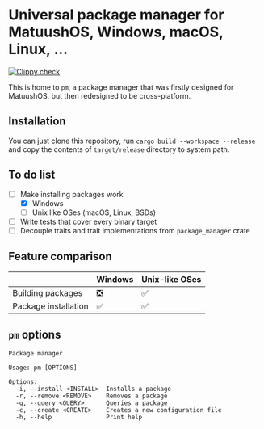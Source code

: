 # Universal package manager for MatuushOS, Windows, macOS, Linux, ...
[![Clippy check](https://github.com/MatuushOS/pm/actions/workflows/clippy.yml/badge.svg)](https://github.com/MatuushOS/pm/actions/workflows/clippy.yml)

This is home to `pm`, a package manager that was firstly designed for MatuushOS, but then redesigned to be cross-platform.

## Installation

You can just clone this repository, run `cargo build --workspace --release` and copy the contents of `target/release` directory to system path.

## To do list
- [ ] Make installing packages work
  - [x] Windows
  - [ ] Unix like OSes (macOS, Linux, BSDs)
- [ ] Write tests that cover every binary target
- [ ] Decouple traits and trait implementations from `package_manager` crate

## Feature comparison

|                      | Windows | Unix-like OSes |
|----------------------|---------|----------------|
| Building packages    | ❎       | ✅              |
| Package installation | ✅       | ✅              |

## `pm` options

```
Package manager

Usage: pm [OPTIONS]

Options:
  -i, --install <INSTALL>  Installs a package
  -r, --remove <REMOVE>    Removes a package
  -q, --query <QUERY>      Queries a package
  -c, --create <CREATE>    Creates a new configuration file
  -h, --help               Print help
```